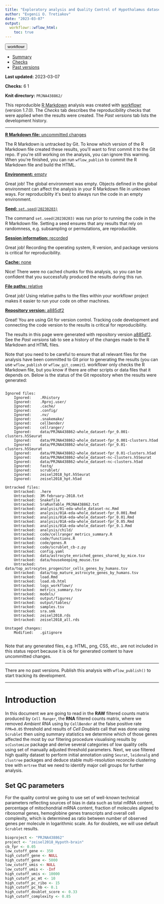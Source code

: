 ```yaml
---
title: "Exploratory analysis and Quality Control of Hypothalamus dataset from Zeisel A et al 2018"
author: "Evgenii O. Tretiakov"
date: "2023-03-07"
output:
  workflowr::wflow_html:
    toc: true
---
```


<p>
<button type="button" class="btn btn-default btn-workflowr btn-workflowr-report"
  data-toggle="collapse" data-target="#workflowr-report">
  <span class="glyphicon glyphicon-list" aria-hidden="true"></span>
  workflowr
  <span class="glyphicon glyphicon-exclamation-sign text-danger" aria-hidden="true"></span>
</button>
</p>

<div id="workflowr-report" class="collapse">
<ul class="nav nav-tabs">
  <li class="active"><a data-toggle="tab" href="#summary">Summary</a></li>
  <li><a data-toggle="tab" href="#checks">
  Checks <span class="glyphicon glyphicon-exclamation-sign text-danger" aria-hidden="true"></span>
  </a></li>
  <li><a data-toggle="tab" href="#versions">Past versions</a></li>
</ul>

<div class="tab-content">
<div id="summary" class="tab-pane fade in active">
  <p><strong>Last updated:</strong> 2023-03-07</p>
  <p><strong>Checks:</strong>
  <span class="glyphicon glyphicon-ok text-success" aria-hidden="true"></span>
  6
  <span class="glyphicon glyphicon-exclamation-sign text-danger" aria-hidden="true"></span>
  1
  </p>
  <p><strong>Knit directory:</strong>
  <code>PRJNA438862/</code>
  <span class="glyphicon glyphicon-question-sign" aria-hidden="true"
  title="This is the local directory in which the code in this file was executed.">
  </span>
  </p>
  <p>
  This reproducible <a href="https://rmarkdown.rstudio.com">R Markdown</a>
  analysis was created with <a
  href="https://github.com/workflowr/workflowr">workflowr</a> (version
  1.7.0). The <em>Checks</em> tab describes the
  reproducibility checks that were applied when the results were created.
  The <em>Past versions</em> tab lists the development history.
  </p>
<hr>
</div>
<div id="checks" class="tab-pane fade">
  <div class="panel-group" id="workflowr-checks">
  <div class="panel panel-default">
<div class="panel-heading">
<p class="panel-title">
<a data-toggle="collapse" data-parent="#workflowr-checks" href="#strongRMarkdownfilestronguncommittedchanges">
  <span class="glyphicon glyphicon-exclamation-sign text-danger" aria-hidden="true"></span>
  <strong>R Markdown file:</strong> uncommitted changes
</a>
</p>
</div>
<div id="strongRMarkdownfilestronguncommittedchanges" class="panel-collapse collapse">
<div class="panel-body">
  The R Markdown is untracked by Git. 
To know which version of the R Markdown file created these
results, you'll want to first commit it to the Git repo. If
you're still working on the analysis, you can ignore this
warning. When you're finished, you can run
<code>wflow_publish</code> to commit the R Markdown file and
build the HTML.

</div>
</div>
</div>
<div class="panel panel-default">
<div class="panel-heading">
<p class="panel-title">
<a data-toggle="collapse" data-parent="#workflowr-checks" href="#strongEnvironmentstrongempty">
  <span class="glyphicon glyphicon-ok text-success" aria-hidden="true"></span>
  <strong>Environment:</strong> empty
</a>
</p>
</div>
<div id="strongEnvironmentstrongempty" class="panel-collapse collapse">
<div class="panel-body">
  
Great job! The global environment was empty. Objects defined in the global
environment can affect the analysis in your R Markdown file in unknown ways.
For reproduciblity it's best to always run the code in an empty environment.

</div>
</div>
</div>
<div class="panel panel-default">
<div class="panel-heading">
<p class="panel-title">
<a data-toggle="collapse" data-parent="#workflowr-checks" href="#strongSeedstrongcodesetseed20230203code">
  <span class="glyphicon glyphicon-ok text-success" aria-hidden="true"></span>
  <strong>Seed:</strong> <code>set.seed(20230203)</code>
</a>
</p>
</div>
<div id="strongSeedstrongcodesetseed20230203code" class="panel-collapse collapse">
<div class="panel-body">
  
The command <code>set.seed(20230203)</code> was run prior to running the code in the R Markdown file.
Setting a seed ensures that any results that rely on randomness, e.g.
subsampling or permutations, are reproducible.

</div>
</div>
</div>
<div class="panel panel-default">
<div class="panel-heading">
<p class="panel-title">
<a data-toggle="collapse" data-parent="#workflowr-checks" href="#strongSessioninformationstrongrecorded">
  <span class="glyphicon glyphicon-ok text-success" aria-hidden="true"></span>
  <strong>Session information:</strong> recorded
</a>
</p>
</div>
<div id="strongSessioninformationstrongrecorded" class="panel-collapse collapse">
<div class="panel-body">
  
Great job! Recording the operating system, R version, and package versions is
critical for reproducibility.

</div>
</div>
</div>
<div class="panel panel-default">
<div class="panel-heading">
<p class="panel-title">
<a data-toggle="collapse" data-parent="#workflowr-checks" href="#strongCachestrongnone">
  <span class="glyphicon glyphicon-ok text-success" aria-hidden="true"></span>
  <strong>Cache:</strong> none
</a>
</p>
</div>
<div id="strongCachestrongnone" class="panel-collapse collapse">
<div class="panel-body">
  
Nice! There were no cached chunks for this analysis, so you can be confident
that you successfully produced the results during this run.

</div>
</div>
</div>
<div class="panel panel-default">
<div class="panel-heading">
<p class="panel-title">
<a data-toggle="collapse" data-parent="#workflowr-checks" href="#strongFilepathsstrongrelative">
  <span class="glyphicon glyphicon-ok text-success" aria-hidden="true"></span>
  <strong>File paths:</strong> relative
</a>
</p>
</div>
<div id="strongFilepathsstrongrelative" class="panel-collapse collapse">
<div class="panel-body">
  
Great job! Using relative paths to the files within your workflowr project
makes it easier to run your code on other machines.

</div>
</div>
</div>
<div class="panel panel-default">
<div class="panel-heading">
<p class="panel-title">
<a data-toggle="collapse" data-parent="#workflowr-checks" href="#strongRepositoryversionstrongahrefhttpsgithubcomEugOTPRJNA438862treea885df26b2a583c5a52cc1b06472793cc4c5c8c0targetblanka885df2a">
  <span class="glyphicon glyphicon-ok text-success" aria-hidden="true"></span>
  <strong>Repository version:</strong> <a href="https://github.com/EugOT/PRJNA438862/tree/a885df26b2a583c5a52cc1b06472793cc4c5c8c0" target="_blank">a885df2</a>
</a>
</p>
</div>
<div id="strongRepositoryversionstrongahrefhttpsgithubcomEugOTPRJNA438862treea885df26b2a583c5a52cc1b06472793cc4c5c8c0targetblanka885df2a" class="panel-collapse collapse">
<div class="panel-body">
  
<p>
Great! You are using Git for version control. Tracking code development and
connecting the code version to the results is critical for reproducibility.
</p>

<p>
The results in this page were generated with repository version <a href="https://github.com/EugOT/PRJNA438862/tree/a885df26b2a583c5a52cc1b06472793cc4c5c8c0" target="_blank">a885df2</a>.
See the <em>Past versions</em> tab to see a history of the changes made to the
R Markdown and HTML files.
</p>

<p>
Note that you need to be careful to ensure that all relevant files for the
analysis have been committed to Git prior to generating the results (you can
use <code>wflow_publish</code> or <code>wflow_git_commit</code>). workflowr only
checks the R Markdown file, but you know if there are other scripts or data
files that it depends on. Below is the status of the Git repository when the
results were generated:
</p>

<pre><code>
Ignored files:
	Ignored:    .Rhistory
	Ignored:    .Rproj.user/
	Ignored:    .cache/
	Ignored:    .config/
	Ignored:    .nv/
	Ignored:    .snakemake/
	Ignored:    cellbender/
	Ignored:    cellranger/
	Ignored:    data/PRJNA438862-whole_dataset-fpr_0.001-clusters.h5Seurat
	Ignored:    data/PRJNA438862-whole_dataset-fpr_0.001-clusters.h5ad
	Ignored:    data/PRJNA438862-whole_dataset-fpr_0.01-clusters.h5Seurat
	Ignored:    data/PRJNA438862-whole_dataset-fpr_0.01-clusters.h5ad
	Ignored:    data/PRJNA438862-whole_dataset-nc-clusters.h5Seurat
	Ignored:    data/PRJNA438862-whole_dataset-nc-clusters.h5ad
	Ignored:    fastq/
	Ignored:    scrublet/
	Ignored:    zeisel2018_hpt.h5Seurat
	Ignored:    zeisel2018_hpt.h5ad

Untracked files:
	Untracked:  .here
	Untracked:  3M-february-2018.txt
	Untracked:  Snakefile
	Untracked:  SraRunTable_PRJNA438862.txt
	Untracked:  analysis/01-eda-whole_dataset-nc.Rmd
	Untracked:  analysis/01A-eda-whole_dataset-fpr_0.001.Rmd
	Untracked:  analysis/01A-eda-whole_dataset-fpr_0.01.Rmd
	Untracked:  analysis/01A-eda-whole_dataset-fpr_0.05.Rmd
	Untracked:  analysis/01A-eda-whole_dataset-fpr_0.1.Rmd
	Untracked:  analysis/child/
	Untracked:  code/cellranger_metrics_summary.R
	Untracked:  code/functions.R
	Untracked:  code/genes.R
	Untracked:  code/scrublet_cb-z.py
	Untracked:  config.yaml
	Untracked:  data/astrocyte_enriched_genes_shared_by_mice.tsv
	Untracked:  data/housekeeping_mouse.tsv
	Untracked:  data/top_astrocytes_progenitor_cells_genes_by_humans.tsv
	Untracked:  data/top_mature_astrocyte_genes_by_humans.tsv
	Untracked:  load.Rmd
	Untracked:  load.nb.html
	Untracked:  logs_workflowr/
	Untracked:  metrics_summary.tsv
	Untracked:  models/
	Untracked:  output/figures/
	Untracked:  output/tables/
	Untracked:  samples.tsv
	Untracked:  sra.smk
	Untracked:  zeisel2018.rds
	Untracked:  zeisel2018_all.rds

Unstaged changes:
	Modified:   .gitignore

</code></pre>

<p>
Note that any generated files, e.g. HTML, png, CSS, etc., are not included in
this status report because it is ok for generated content to have uncommitted
changes.
</p>

</div>
</div>
</div>
</div>
<hr>
</div>
<div id="versions" class="tab-pane fade">
  <p>There are no past versions. Publish this analysis with
      <code>wflow_publish()</code> to start tracking its development.</p>
<hr>
</div>
</div>
</div>








# Introduction

In this document we are going to read in the **RAW** filtered counts matrix produced by `Cell Ranger`, the **RNA** filtered counts matrix, where we removed *Ambient RNA* using by `CellBender` at the false positive rate `FPR=0.05` threshold and results of *Cell Doublets* call that was done using `Scrublet` then using summary statistics we determine which of those genes affected the most by our filtering procedure visualising results by `scCustomize` package and derive several categories of low quality cells using set of manually adjusted threshold parameters. Next, we use filtered high quality dataset to perform initial annotation using `Seurat`, `leidenalg` and `clustree` packages and deduce stable multi-resolution reconcile clustering tree with `mrtree` that we need to identify major cell groups for further analysis.

## Set QC parameters

For the quality control we going to use set of well-known technical parameters reflecting sources of bias in data such as total mRNA content, percentage of mitochondrial mRNA content, fraction of molecules aligned to ribosomal genes, hemoglobine genes transcripts and overall cell complexity, which is determined as ratio between number of observed genes per molecule in logarithmic scale. As for doublets, we will use default `Scrublet` results.


```r
bioproject <- "PRJNA438862"
project <- "zeisel2018_Hypoth-brain"
cb_fpr <- 0.05
low_cutoff_gene <- 350
high_cutoff_gene <- NULL
high_cutoff_gene <- 5000
low_cutoff_umis <- NULL
low_cutoff_umis <- -Inf
high_cutoff_umis <- 10000
high_cutoff_pc_mt <- 10
high_cutoff_pc_ribo <- 15
high_cutoff_pc_hb <- 0.1
high_cutoff_doublet_score <- 0.33
high_cutoff_complexity <- 0.85
```







